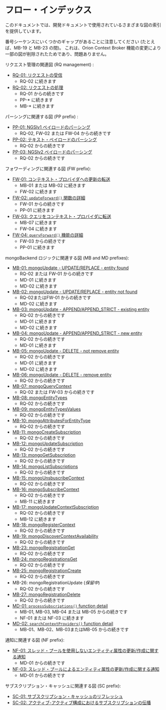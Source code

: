 # フロー・インデックス

このドキュメントでは、開発ドキュメントで使用されているさまざまな図の索引を提供しています。

番号シーケンスにいくつかのギャップがあることに注意してください (たとえば、MB-19 と MB-23 の間)。
これは、Orion Context Broker 機能の変更により一部の図が削除されたためであり、問題ありません。

リクエスト管理の関連図  (RQ management) : 

* [RQ-01: リクエストの受信](sourceCode.md#flow-rq-01)
	* RQ-02 に続きます
* [RQ-02: リクエストの処理](sourceCode.md#flow-rq-02)
	* RQ-01 からの続きです
	* PP-* に続きます
	* MB-* に続きます

パーシングに関連する図 (PP prefix) : 

* [PP-01: NGSIv1 ペイロードのパーシング](jsonParse.md#flow-pp-01)
    * RQ-02, FW-02 または FW-04 からの続きです
* [PP-02: テキスト・ペイロードのパーシング](sourceCode.md#flow-pp-02)
    * RQ-02 からの続きです
* [PP-03: NGSIv2 ペイロードのパーシング](jsonParseV2.md#flow-pp-03)
    * RQ-02 からの続きです

フォワーディングに関連する図 (FW prefix):

* [FW-01: コンテキスト・プロバイダへの更新の転送](cprs.md#flow-fw-01)
	* MB-01 または MB-02 に続きます
	* FW-02 に続きます
* [FW-02: `updateForward()` 関数の詳細](cprs.md#flow-fw-02)
	* FW-01 からの続きです
	* PP-01 に続きます
* [FW-03: クエリをコンテキスト・プロバイダに転送](cprs.md#flow-fw-03)
	* MB-07 に続きます
	* FW-04 に続きます
* [FW-04: `queryForward()` 機能の詳細](cprs.md#flow-fw-04)
	* FW-03 からの続きです
	* PP-01 に続きます

mongoBackend ロジックに関連する図 (MB and MD prefixes):

* [MB-01: mongoUpdate - UPDATE/REPLACE - entity found](mongoBackend.md#flow-mb-01)
    * RQ-02 または FW-01 からの続きです
    * MD-01 に続きます
    * MD-02 に続きます
* [MB-02: mongoUpdate - UPDATE/REPLACE - entity not found](mongoBackend.md#flow-mb-02)
    * RQ-02またはFW-01 からの続きです
    * MD-02 に続きます
* [MB-03: mongoUpdate - APPEND/APPEND_STRICT - existing entity](mongoBackend.md#flow-mb-03)
    * RQ-02 からの続きです
    * MD-01 に続きます
    * MD-02 に続きます
* [MB-04: mongoUpdate - APPEND/APPEND_STRICT - new entity](mongoBackend.md#flow-mb-04)
    * RQ-02 からの続きです
    * MD-01 に続きます
* [MB-05: mongoUpdate - DELETE - not remove entity](mongoBackend.md#flow-mb-05)
    * RQ-02 からの続きです
    * MD-01 に続きます
    * MD-02 に続きます
* [MB-06: mongoUpdate - DELETE - remove entity](mongoBackend.md#flow-mb-06)
    * RQ-02 からの続きです
* [MB-07: mongoQueryContext](mongoBackend.md#flow-mb-07)
    * RQ-02 または FW-03 からの続きです
* [MB-08: mongoEntityTypes](mongoBackend.md#flow-mb-08)
    * RQ-02 からの続きです
* [MB-09: mongoEntityTypesValues](mongoBackend.md#flow-mb-09)
    * RQ-02 からの続きです
* [MB-10: mongoAttributesForEntityType](mongoBackend.md#flow-mb-10)
    * RQ-02 からの続きです
* [MB-11: mongoCreateSubscription](mongoBackend.md#flow-mb-11)
    * RQ-02 からの続きです
* [MB-12: mongoUpdateSubscription](mongoBackend.md#flow-mb-12)
    * RQ-02 からの続きです
* [MB-13: mongoGetSubscription](mongoBackend.md#flow-mb-13)
    * RQ-02 からの続きです
* [MB-14: mongoListSubscriptions](mongoBackend.md#flow-mb-14)
    * RQ-02 からの続きです
* [MB-15: mongoUnsbuscribeContext](mongoBackend.md#flow-mb-15)
    * RQ-02 からの続きです
* [MB-16: mongoSubscribeContext](mongoBackend.md#flow-mb-16)
    * RQ-02 からの続きです
    * MB-11 に続きます
* [MB-17: mongoUpdateContextSubscription](mongoBackend.md#flow-mb-17)
    * RQ-02 からの続きです
    * MB-12 に続きます
* [MB-18: mongoRegisterContext](mongoBackend.md#flow-mb-18)
    * RQ-02 からの続きです
* [MB-19: mongoDiscoverContextAvailability](mongoBackend.md#flow-mb-19)
    * RQ-02 からの続きです
* [MB-23: mongoRegistrationGet](mongoBackend.md#flow-mb-23)
    * RQ-02 からの続きです
* [MB-24: mongoRegistrationsGet](mongoBackend.md#flow-mb-24)
    * RQ-02 からの続きです
* [MB-25: mongoRegistrationCreate](mongoBackend.md#flow-mb-25)
    * RQ-02 からの続きです
* MB-26: mongoRegistrationUpdate (*保留中*)
    * RQ-02 からの続きです
* [MB-27: mongoRegistrationDelete](mongoBackend.md#flow-mb-27)
    * RQ-02 からの続きです
* [MD-01: `processSubscriptions()` function detail](mongoBackend.md#flow-md-01)
    * MB-01, MB-03, MB-04 または MB-05 からの続きです
    * NF-01 または NF-03 に続きます
* [MD-02: `searchContextProviders()` function detail](mongoBackend.md#flow-md-02)
    * MB-01、MB-02、MB-03またはMB-05 からの続きです

通知に関連する図 (NF prefix): 

* [NF-01: スレッド・プールを使用しないエンティティ属性の更新/作成に関する通知](sourceCode.md#flow-nf-01)
  * MD-01 からの続きです
* [NF-03: スレッド・プールによるエンティティ属性の更新/作成に関する通知](sourceCode.md#flow-nf-03)
  * MD-01 からの続きです

サブスクリプション・キャッシュに関連する図 (SC prefix):

* [SC-01: サブスクリプション・キャッシュのリフレッシュ](subscriptionCache.md#flow-sc-01)
* [SC-02: アクティブ-アクティブ構成におけるサブスクリプションの伝播](subscriptionCache.md#flow-sc-02)
